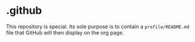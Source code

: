 # .github

This repository is special. Its sole purpose is to contain a
`profile/README.md` file that GitHub will then display on the org page.

